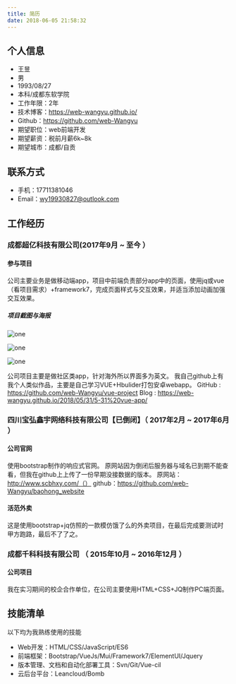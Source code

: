 ```yaml
---
title: 简历
date: 2018-06-05 21:58:32
---
```


## 个人信息
 - 王昱
 - 男
 - 1993/08/27
 - 本科/成都东软学院
 - 工作年限：2年
 - 技术博客：https://web-wangyu.github.io/
 - Github：https://github.com/web-Wangyu
 - 期望职位：web前端开发
 - 期望薪资：税前月薪6k~8k
 - 期望城市：成都/自贡

  ## 联系方式
- 手机：17711381046
- Email：wy19930827@outlook.com

## 工作经历


### 成都超亿科技有限公司(2017年9月 ~ 至今 ）

#### 参与项目
公司主要业务是做移动端app，项目中前端负责部分app中的页面，使用jq或vue（看项目需求）+framework7，完成页面样式与交互效果，并适当添加动画加强交互效果。

##### 项目截图与海报
![one](http://lc-thex246k.cn-n1.lcfile.com/04ac393ca55ff2552345.png)

![one](http://lc-thex246k.cn-n1.lcfile.com/35931112db6ea4d67f6e.png)

![one](http://lc-thex246k.cn-n1.lcfile.com/f6b94a7ff21b18aabd2d.png)

公司项目主要是做社区类app，针对海外所以界面多为英文。
我自己github上有我个人类似作品，主要是自己学习VUE+Hbulider打包安卓webapp。
GitHub : https://github.com/web-Wangyu/vue-project
Blog : https://web-wangyu.github.io/2018/05/31/5-31%20vue-app/
  
### 四川宝弘鑫宇网络科技有限公司【已倒闭】（ 2017年2月 ~ 2017年6月 ）

#### 公司官网
使用bootstrap制作的响应式官网。
原网站因为倒闭后服务器与域名已到期不能查看，但我在github上上传了一份早期没接数据的版本。
原网站：http://www.scbhxy.com/（）
github：https://github.com/web-Wangyu/baohong_website

#### 活范外卖
这是使用bootstrap+jq仿照的一款模仿饿了么的外卖项目，在最后完成要测试时甲方跑路，最后不了了之。


  
### 成都千科科技有限公司 （ 2015年10月 ~ 2016年12月 ）

#### 公司项目
我在实习期间的校企合作单位，在公司主要使用HTML+CSS+JQ制作PC端页面。

  
  
## 技能清单
以下均为我熟练使用的技能

- Web开发：HTML/CSS/JavaScript/ES6
- 前端框架：Bootstrap/VueJs/Mui/Framework7/ElementUI/Jquery
- 版本管理、文档和自动化部署工具：Svn/Git/Vue-cil
- 云后台平台：Leancloud/Bomb

    
      